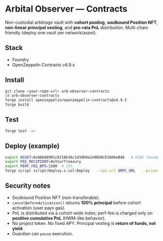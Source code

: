 # Arbital Observer — Contracts

Non-custodial arbitrage vault with **cohort pooling**, **soulbound Position NFT**, **non-linear principal vesting**, and **pro‑rata PnL** distribution. Multi-chain friendly (deploy one vault per network/asset).

## Stack
- Foundry
- OpenZeppelin Contracts v4.9.x

## Install
```bash
git clone <your-repo-url> arb-observer-contracts
cd arb-observer-contracts
forge install openzeppelin/openzeppelin-contracts@v4.9.5
forge build
```

## Test
```bash
forge test -vv
```

## Deploy (example)
```bash
export ASSET=0xA0b86991c6218b36c1d19D4a2e9Eb0cE3606eB48   # USDC (example)
export FEE_RECIPIENT=0xYourTreasury
export PERF_FEE_BPS=1500  # 15%
forge script script/Deploy.s.sol:Deploy   --rpc-url $RPC_URL   --private-key $PK   --broadcast -vv
```

## Security notes
- Soulbound Position NFT (non-transferable).
- `cancelBeforeActivation()` returns **100% principal** before cohort activation (user pays gas).
- PnL is distributed via a cohort-wide index; perf-fee is charged only on **positive cumulative PnL** (HWM-like behavior).
- No project token. No fixed APY. Principal vesting is **return of funds, not yield**.
- Guardian can `pause` execution.

